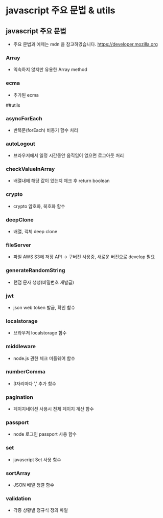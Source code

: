 # javascript 주요 문법 & utils

## javascript 주요 문법
- 주요 문법과 예제는 mdn 을 참고하였습니다.
https://developer.mozilla.org

### Array
- 익숙하지 않지만 유용한 Array method

### ecma
- 추가된 ecma

##utils
### asyncForEach
- 반복문(forEach) 비동기 함수 처리

### autoLogout
- 브라우저에서 일정 시간동안 움직임이 없으면 로그아웃 처리

### checkValueInArray
- 배열내에 해당 값이 있는지 체크 후 return boolean 

### crypto
- crypto 암호화, 복호화 함수

### deepClone
- 배열, 객체 deep clone

### fileServer
- 파일 AWS S3에 저장 API -> 구버전 사용중, 새로운 버전으로 develop 필요

### generateRandomString
- 랜덤 문자 생성(비밀번호 재발급)

### jwt
- json web token 발급, 확인 함수

### localstorage
- 브라우저 localstorage 함수

### middleware
- node.js 권한 체크 미들웨어 함수

### numberComma
- 3자리마다 ',' 추가 함수

### pagination
- 페이지네이션 사용시 전체 페이지 계산 함수

### passport
- node 로그인 passport 사용 함수

### set
- javascript Set 사용 함수

### sortArray
- JSON 배열 정렬 함수

### validation
- 각종 상황별 정규식 정의 파일